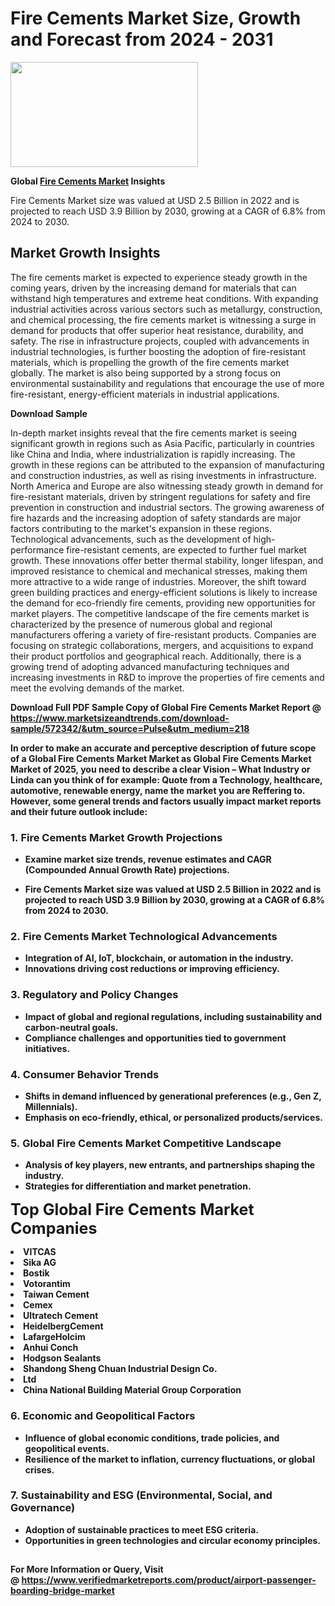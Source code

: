 <H1>Fire Cements Market Size, Growth and Forecast from 2024 - 2031</H1><img class="aligncenter size-medium wp-image-584254" src="https://thirdeyenews.in/wp-content/uploads/2024/09/Global-Market-Research-300x168.jpeg" alt="" width="300" height="168" /><p><strong>Global&nbsp;<a href="https://www.marketsizeandtrends.com/download-sample/572342/&amp;utm_source=Pulse&amp;utm_medium=218">Fire Cements Market</a> Insights</strong></p><p>Fire Cements Market size was valued at USD 2.5 Billion in 2022 and is projected to reach USD 3.9 Billion by 2030, growing at a CAGR of 6.8% from 2024 to 2030.</p><p><h2>Market Growth Insights</h2> <p>The fire cements market is expected to experience steady growth in the coming years, driven by the increasing demand for materials that can withstand high temperatures and extreme heat conditions. With expanding industrial activities across various sectors such as metallurgy, construction, and chemical processing, the fire cements market is witnessing a surge in demand for products that offer superior heat resistance, durability, and safety. The rise in infrastructure projects, coupled with advancements in industrial technologies, is further boosting the adoption of fire-resistant materials, which is propelling the growth of the fire cements market globally. The market is also being supported by a strong focus on environmental sustainability and regulations that encourage the use of more fire-resistant, energy-efficient materials in industrial applications.</p> <p><strong>Download Sample</strong></p> <p>In-depth market insights reveal that the fire cements market is seeing significant growth in regions such as Asia Pacific, particularly in countries like China and India, where industrialization is rapidly increasing. The growth in these regions can be attributed to the expansion of manufacturing and construction industries, as well as rising investments in infrastructure. North America and Europe are also witnessing steady growth in demand for fire-resistant materials, driven by stringent regulations for safety and fire prevention in construction and industrial sectors. The growing awareness of fire hazards and the increasing adoption of safety standards are major factors contributing to the market's expansion in these regions. Technological advancements, such as the development of high-performance fire-resistant cements, are expected to further fuel market growth. These innovations offer better thermal stability, longer lifespan, and improved resistance to chemical and mechanical stresses, making them more attractive to a wide range of industries. Moreover, the shift toward green building practices and energy-efficient solutions is likely to increase the demand for eco-friendly fire cements, providing new opportunities for market players. The competitive landscape of the fire cements market is characterized by the presence of numerous global and regional manufacturers offering a variety of fire-resistant products. Companies are focusing on strategic collaborations, mergers, and acquisitions to expand their product portfolios and geographical reach. Additionally, there is a growing trend of adopting advanced manufacturing techniques and increasing investments in R&D to improve the properties of fire cements and meet the evolving demands of the market. <p><strong></p><p><span class=""><strong>Download Full PDF Sample Copy of Global Fire Cements Market Report</strong> @ <a href="https://www.marketsizeandtrends.com/download-sample/572342/&amp;utm_source=Pulse&amp;utm_medium=218" target="_blank">https://www.marketsizeandtrends.com/download-sample/572342/&amp;utm_source=Pulse&amp;utm_medium=218</a></span></p><p>In order to make an accurate and perceptive description of future scope of a Global&nbsp;Fire Cements Market Market as Global&nbsp;Fire Cements Market Market of 2025, you need to describe a clear Vision &ndash; What Industry or Linda can you think of for example: Quote from a Technology, healthcare, automotive, renewable energy, name the market you are Reffering to. However, some general trends and factors usually impact market reports and their future outlook include:</p><h3>1.&nbsp;<strong>Fire Cements Market Growth Projections</strong></h3><ul><li>Examine market size trends, revenue estimates and CAGR (Compounded Annual Growth Rate) projections.</li><li><p>Fire Cements Market size was valued at USD 2.5 Billion in 2022 and is projected to reach USD 3.9 Billion by 2030, growing at a CAGR of 6.8% from 2024 to 2030.</p></li></ul><h3>2.&nbsp;<strong>Fire Cements Market Technological Advancements</strong></h3><ul><li>Integration of AI, IoT, blockchain, or automation in the industry.</li><li>Innovations driving cost reductions or improving efficiency.</li></ul><h3>3.&nbsp;<strong>Regulatory and Policy Changes</strong></h3><ul><li>Impact of global and regional regulations, including sustainability and carbon-neutral goals.</li><li>Compliance challenges and opportunities tied to government initiatives.</li></ul><h3>4.&nbsp;<strong>Consumer Behavior Trends</strong></h3><ul><li>Shifts in demand influenced by generational preferences (e.g., Gen Z, Millennials).</li><li>Emphasis on eco-friendly, ethical, or personalized products/services.</li></ul><h3>5.&nbsp;<strong>Global Fire Cements Market Competitive Landscape</strong></h3><ul><li>Analysis of key players, new entrants, and partnerships shaping the industry.</li><li>Strategies for differentiation and market penetration.</li></ul><p data-pm-slice="1 1 []"><span style="color: inherit; font-family: inherit; font-size: 25px;">Top Global Fire Cements Market Companies</span></p><div class="" data-test-id=""><p><li>VITCAS</li><li> Sika AG</li><li> Bostik</li><li> Votorantim</li><li> Taiwan Cement</li><li> Cemex</li><li> Ultratech Cement</li><li> HeidelbergCement</li><li> LafargeHolcim</li><li> Anhui Conch</li><li> Hodgson Sealants</li><li> Shandong Sheng Chuan Industrial Design Co.</li><li> Ltd</li><li> China National Building Material Group Corporation</li></p></div><h3>6.&nbsp;<strong>Economic and Geopolitical Factors</strong></h3><ul><li>Influence of global economic conditions, trade policies, and geopolitical events.</li><li>Resilience of the market to inflation, currency fluctuations, or global crises.</li></ul><h3>7.&nbsp;<strong>Sustainability and ESG (Environmental, Social, and Governance)</strong></h3><ul><li>Adoption of sustainable practices to meet ESG criteria.</li><li>Opportunities in green technologies and circular economy principles.</li></ul><h2><strong style="font-size: 14px;">For More Information or Query, Visit @&nbsp;</strong><a style="background-color: #ffffff; font-size: 14px;" href="https://www.marketsizeandtrends.com/report/fire-cements-market/" target="_blank">https://www.verifiedmarketreports.com/product/airport-passenger-boarding-bridge-market</a></h2>
